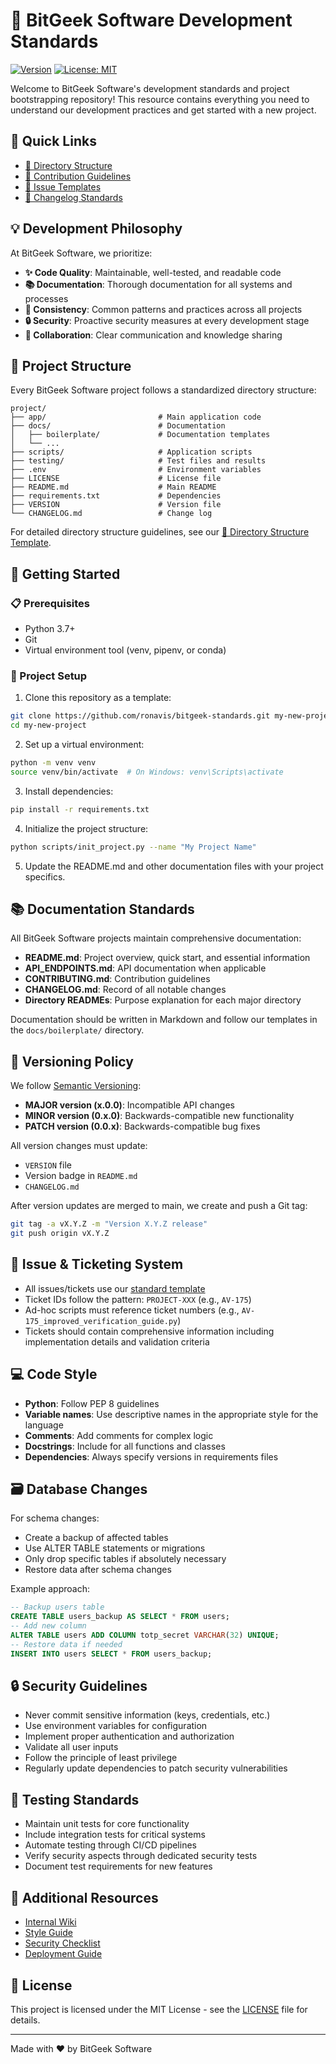 # 🚀 BitGeek Software Development Standards

[![Version](https://img.shields.io/badge/version-1.0.0-blue)](VERSION)
[![License: MIT](https://img.shields.io/badge/License-MIT-green.svg)](https://opensource.org/licenses/MIT)

Welcome to BitGeek Software's development standards and project bootstrapping repository! This resource contains everything you need to understand our development practices and get started with a new project.

## 🔗 Quick Links

- [📁 Directory Structure](docs/boilerplate/DIRECTORY_STRUCTURE_TEMPLATE.md)
- [🤝 Contribution Guidelines](docs/boilerplate/CONTRIBUTING_TEMPLATE.md)
- [🎫 Issue Templates](docs/boilerplate/TICKET_TEMPLATE.md)
- [📝 Changelog Standards](docs/boilerplate/CHANGELOG_TEMPLATE.md)

## 💡 Development Philosophy

At BitGeek Software, we prioritize:

- **✨ Code Quality**: Maintainable, well-tested, and readable code
- **📚 Documentation**: Thorough documentation for all systems and processes
- **🔄 Consistency**: Common patterns and practices across all projects
- **🔒 Security**: Proactive security measures at every development stage
- **👥 Collaboration**: Clear communication and knowledge sharing

## 📂 Project Structure

Every BitGeek Software project follows a standardized directory structure:

```
project/
├── app/                         # Main application code
├── docs/                        # Documentation
│   ├── boilerplate/             # Documentation templates
│   └── ...
├── scripts/                     # Application scripts
├── testing/                     # Test files and results
├── .env                         # Environment variables
├── LICENSE                      # License file
├── README.md                    # Main README
├── requirements.txt             # Dependencies
├── VERSION                      # Version file
└── CHANGELOG.md                 # Change log
```

For detailed directory structure guidelines, see our [📁 Directory Structure Template](docs/boilerplate/DIRECTORY_STRUCTURE_TEMPLATE.md).

## 🏁 Getting Started

### 📋 Prerequisites

- Python 3.7+
- Git
- Virtual environment tool (venv, pipenv, or conda)

### 🔧 Project Setup

1. Clone this repository as a template:

```bash
git clone https://github.com/ronavis/bitgeek-standards.git my-new-project
cd my-new-project
```

2. Set up a virtual environment:

```bash
python -m venv venv
source venv/bin/activate  # On Windows: venv\Scripts\activate
```

3. Install dependencies:

```bash
pip install -r requirements.txt
```

4. Initialize the project structure:

```bash
python scripts/init_project.py --name "My Project Name"
```

5. Update the README.md and other documentation files with your project specifics.

## 📚 Documentation Standards

All BitGeek Software projects maintain comprehensive documentation:

- **README.md**: Project overview, quick start, and essential information
- **API_ENDPOINTS.md**: API documentation when applicable
- **CONTRIBUTING.md**: Contribution guidelines
- **CHANGELOG.md**: Record of all notable changes
- **Directory READMEs**: Purpose explanation for each major directory

Documentation should be written in Markdown and follow our templates in the `docs/boilerplate/` directory.

## 🔢 Versioning Policy

We follow [Semantic Versioning](https://semver.org/):

- **MAJOR version (x.0.0)**: Incompatible API changes
- **MINOR version (0.x.0)**: Backwards-compatible new functionality
- **PATCH version (0.0.x)**: Backwards-compatible bug fixes

All version changes must update:
- `VERSION` file
- Version badge in `README.md`
- `CHANGELOG.md`

After version updates are merged to main, we create and push a Git tag:
```bash
git tag -a vX.Y.Z -m "Version X.Y.Z release"
git push origin vX.Y.Z
```

## 🎫 Issue & Ticketing System

- All issues/tickets use our [standard template](docs/boilerplate/TICKET_TEMPLATE.md)
- Ticket IDs follow the pattern: `PROJECT-XXX` (e.g., `AV-175`)
- Ad-hoc scripts must reference ticket numbers (e.g., `AV-175_improved_verification_guide.py`)
- Tickets should contain comprehensive information including implementation details and validation criteria

## 💻 Code Style

- **Python**: Follow PEP 8 guidelines
- **Variable names**: Use descriptive names in the appropriate style for the language
- **Comments**: Add comments for complex logic
- **Docstrings**: Include for all functions and classes
- **Dependencies**: Always specify versions in requirements files

## 🗃️ Database Changes

For schema changes:
- Create a backup of affected tables
- Use ALTER TABLE statements or migrations
- Only drop specific tables if absolutely necessary
- Restore data after schema changes

Example approach:
```sql
-- Backup users table
CREATE TABLE users_backup AS SELECT * FROM users;
-- Add new column
ALTER TABLE users ADD COLUMN totp_secret VARCHAR(32) UNIQUE;
-- Restore data if needed
INSERT INTO users SELECT * FROM users_backup;
```

## 🔒 Security Guidelines

- Never commit sensitive information (keys, credentials, etc.)
- Use environment variables for configuration
- Implement proper authentication and authorization
- Validate all user inputs
- Follow the principle of least privilege
- Regularly update dependencies to patch security vulnerabilities

## 🧪 Testing Standards

- Maintain unit tests for core functionality
- Include integration tests for critical systems
- Automate testing through CI/CD pipelines
- Verify security aspects through dedicated security tests
- Document test requirements for new features

## 📌 Additional Resources

- [Internal Wiki](https://bitgeek-internal.example.com)
- [Style Guide](https://bitgeek-internal.example.com/style-guide)
- [Security Checklist](https://bitgeek-internal.example.com/security)
- [Deployment Guide](https://bitgeek-internal.example.com/deployment)

## 📄 License

This project is licensed under the MIT License - see the [LICENSE](LICENSE) file for details.

---

Made with ❤️ by BitGeek Software